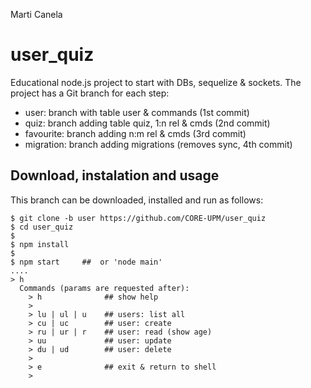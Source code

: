 

Marti Canela
# user_quiz
Educational node.js project to start with DBs, sequelize & sockets. The project has a Git branch for each step:

- user: branch with table user & commands (1st commit)
- quiz: branch adding table quiz, 1:n rel & cmds (2nd commit)
- favourite: branch adding n:m rel & cmds (3rd commit)
- migration: branch adding migrations (removes sync, 4th commit)

## Download, instalation and usage

This branch can be downloaded, installed and run as follows:

```
$ git clone -b user https://github.com/CORE-UPM/user_quiz
$ cd user_quiz
$
$ npm install
$
$ npm start     ##  or 'node main'
....
> h
  Commands (params are requested after):
    > h              ## show help
    >
    > lu | ul | u    ## users: list all
    > cu | uc        ## user: create
    > ru | ur | r    ## user: read (show age)
    > uu             ## user: update
    > du | ud        ## user: delete
    >
    > e              ## exit & return to shell
    > 
```

